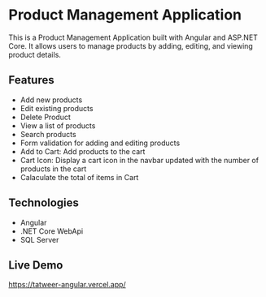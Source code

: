 # Product Management Application

This is a Product Management Application built with Angular and ASP.NET Core. It allows users to manage products by adding, editing, and viewing product details.

## Features

- Add new products
- Edit existing products
- Delete Product
- View a list of products
- Search products
- Form validation for adding and editing products
- Add to Cart: Add products to the cart
- Cart Icon: Display a cart icon in the navbar updated with the number of products in the cart
- Calaculate the total of items in Cart

## Technologies
- Angular
- .NET Core WebApi 
- SQL Server

## Live Demo 
https://tatweer-angular.vercel.app/

